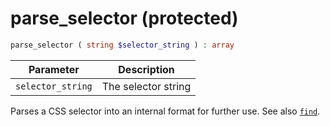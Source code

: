 # parse_selector (protected)

```php
parse_selector ( string $selector_string ) : array
```

| Parameter         | Description
| ---------         | -----------
| `selector_string` | The selector string

Parses a CSS selector into an internal format for further use. See also [`find`](../find/).